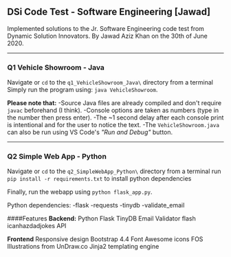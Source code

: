 ## DSi Code Test - Software Engineering [Jawad]

Implemented solutions to the Jr. Software Engineering code test from Dynamic Solution Innovators.
By Jawad Aziz Khan on the 30th of June 2020.

---

### Q1 Vehicle Showroom - Java

Navigate or ```cd``` to the ```q1_VehicleShowroom_Java\``` directory from a terminal
Simply run the program using: ```java VehicleShowroom```.


**Please note that:**
-Source Java files are already compiled and don't require ```javac``` beforehand (I think).
-Console options are taken as numbers (type in the number then press enter).
-The ~1 second delay after each console print is intentional and for the user to notice the text.
-The ```VehicleShowroom.java``` can also be run using VS Code's *"Run and Debug"* button.

---

### Q2 Simple Web App - Python

Navigate or ```cd``` to the ```q2_SimpleWebApp_Python\``` directory from a terminal
run ```pip install -r requirements.txt``` to install python dependencies

Finally, run the webapp using ```python flask_app.py```.

Python dependencies:
-flask
-requests
-tinydb
-validate_email



####Features
**Backend:**
Python
Flask
TinyDB
Email Validator
flash
icanhazdadjokes API

**Frontend**
Responsive design
Bootstrap 4.4
Font Awesome icons
FOS Illustrations from UnDraw.co
Jinja2 templating engine